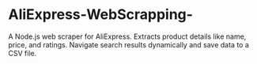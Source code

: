 # AliExpress-WebScrapping-
A Node.js web scraper for AliExpress. Extracts product details like name, price, and ratings. Navigate search results dynamically and save data to a CSV file.

